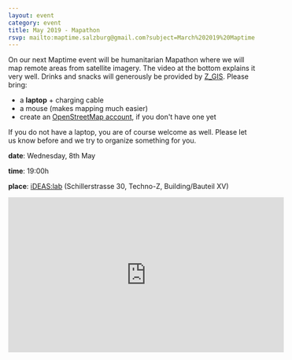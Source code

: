 ```yaml
---
layout: event
category: event
title: May 2019 - Mapathon
rsvp: mailto:maptime.salzburg@gmail.com?subject=March%202019%20Maptime
---
```


On our next Maptime event will be humanitarian Mapathon where we will map remote areas from satellite imagery. The video at the bottom explains it very well. Drinks and snacks will generously be provided by [Z_GIS](www.zgis.at). Please bring:

- a **laptop** + charging cable
- a mouse (makes mapping much easier)
- create an [OpenStreetMap account](https://www.openstreetmap.org/user/new), if you don't have one yet

If you do not have a laptop, you are of course welcome as well. Please let us know before and we try to organize something for you.

**date**: Wednesday, 8th May

**time**: 19:00h

**place**: [iDEAS:lab](https://ideaslab.sbg.ac.at/) (Schillerstrasse 30, Techno-Z, Building/Bauteil XV)

<iframe width="560" height="315" src="https://www.youtube.com/embed/pAcsCmvG2hs" frameborder="0" allow="accelerometer; autoplay; encrypted-media; gyroscope; picture-in-picture" allowfullscreen></iframe>

